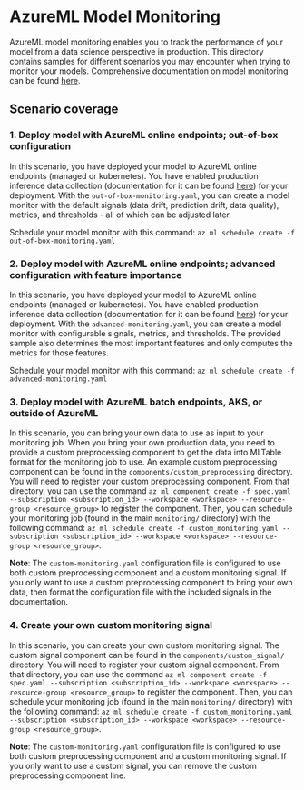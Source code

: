 # AzureML Model Monitoring

AzureML model monitoring enables you to track the performance of your model from a data science perspective in production. This directory contains samples for different scenarios you may encounter when trying to monitor your models. Comprehensive documentation on model monitoring can be found [here](https://learn.microsoft.com/en-us/azure/machine-learning/concept-model-monitoring?view=azureml-api-2). 

## Scenario coverage

### 1. Deploy model with AzureML online endpoints; out-of-box configuration

In this scenario, you have deployed your model to AzureML online endpoints (managed or kubernetes). You have enabled production inference data collection (documentation for it can be found [here](https://learn.microsoft.com/en-us/azure/machine-learning/how-to-collect-production-data?view=azureml-api-2&tabs=azure-cli)) for your deployment. With the `out-of-box-monitoring.yaml`, you can create a model monitor with the default signals (data drift, prediction drift, data quality), metrics, and thresholds - all of which can be adjusted later.

Schedule your model monitor with this command: `az ml schedule create -f out-of-box-monitoring.yaml`

### 2. Deploy model with AzureML online endpoints; advanced configuration with feature importance

In this scenario, you have deployed your model to AzureML online endpoints (managed or kubernetes). You have enabled production inference data collection (documentation for it can be found [here](https://learn.microsoft.com/en-us/azure/machine-learning/how-to-collect-production-data?view=azureml-api-2&tabs=azure-cli)) for your deployment. With the `advanced-monitoring.yaml`, you can create a model monitor with configurable signals, metrics, and thresholds. The provided sample also determines the most important features and only computes the metrics for those features.

Schedule your model monitor with this command: `az ml schedule create -f advanced-monitoring.yaml`

### 3. Deploy model with AzureML batch endpoints, AKS, or outside of AzureML

In this scenario, you can bring your own data to use as input to your monitoring job. When you bring your own production data, you need to provide a custom preprocessing component to get the data into MLTable format for the monitoring job to use. An example custom preprocessing component can be found in the `components/custom_preprocessing` directory. You will need to register your custom preprocessing component. From that directory, you can use the command `az ml component create -f spec.yaml --subscription <subscription_id> --workspace <workspace> --resource-group <resource_group>` to register the component. Then, you can schedule your monitoring job (found in the main `monitoring/` directory) with the following command: `az ml schedule create -f custom_monitoring.yaml --subscription <subscription_id> --workspace <workspace> --resource-group <resource_group>`.

**Note**: The `custom-monitoring.yaml` configuration file is configured to use both custom preprocessing component and a custom monitoring signal. If you only want to use a custom preprocessing component to bring your own data, then format the configuration file with the included signals in the documentation.

### 4. Create your own custom monitoring signal

In this scenario, you can create your own custom monitoring signal. The custom signal component can be found in the `components/custom_signal/` directory. You will need to register your custom signal component. From that directory, you can use the command `az ml component create -f spec.yaml --subscription <subscription_id> --workspace <workspace> --resource-group <resource_group>` to register the component. Then, you can schedule your monitoring job (found in the main `monitoring/` directory) with the following command: `az ml schedule create -f custom_monitoring.yaml --subscription <subscription_id> --workspace <workspace> --resource-group <resource_group>`.

**Note**: The `custom-monitoring.yaml` configuration file is configured to use both custom preprocessing component and a custom monitoring signal. If you only want to use a custom signal, you can remove the custom preprocessing component line.
